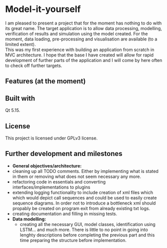 # Model-it-yourself

I am pleased to present a project that for the moment has nothing to do with its great name. The target application is to allow data processing, modelling, verification of results and simulation using the model created. For the moment, data loading, pre-processing and visualisation are available (to a limited extent).  
This was my first experience with building an application from scratch in MVC architecture. I hope that the base I have created will allow for rapid development of further parts of the application and I will come by here often to check off further targets.

## Features (at the moment)


## Built with
Qt 5.15.

## License
This project is licensed under GPLv3 license.

## Further development and milestones
- **General objectives/architecture:**
 - cleaning up all TODO comments. Either by implementing what is stated in them or removing what does not seem necessary any more.
 - refactoring code in essentials and converting interfaces/implementations to plugins
 - extending logging functionality to include creation of xml files which which would depict call sequences and could be used to easily create sequence diagrams. 
   In order not to introduce a bottleneck xml should propably be created on program exit from already existing txt logs.
 - creating documentation and filling in missing tests.
- **Data modelling:**
  - creating all the necessary GUI, model classes, identification using LSTM... and much more. 
    There is little to no point in going into lenghty descriptions before completing the previous part and this time preparing the structure before implementation.
